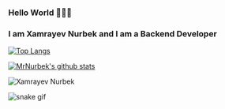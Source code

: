 ### Hello World 👋👋👋

### I am Xamrayev Nurbek and I am a Backend Developer 


[website]: https://github.com/MrNurbek
[![Top Langs](https://github-readme-stats.vercel.app/api/top-langs/?username=MrNurbek&layout=compact&theme=radical&title_color=0366d6)](https://github.com/anuraghazra/github-readme-stats)

[![MrNurbek's github stats](https://github-readme-stats.vercel.app/api?username=MrNurbek&count_private=true&include_all_commits&show_icons=true&theme=radical&title_color=0366d6)](https://github.com/anuraghazra/github-readme-stats)

<p align="left"> <img src="https://komarev.com/ghpvc/?username=MrNurbek&color=brightgreen" alt="Xamrayev Nurbek"/> </p>

![snake gif](https://github.com/MrNurbek/MrNurbek/blob/output/github-contribution-grid-snake.gif)
